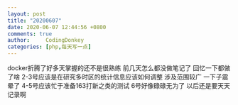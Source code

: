 ```yaml
---
layout: post
title: "20200607"
date: 2020-06-07 12:44:56 +0800
comments: true
author:     CodingDonkey
categories: [php,每天写一点]
---
```


docker折腾了好多天掌握的还不是很熟练
前几天怎么都没做笔记了
回忆一下都做了啥
2-3号应该是在研究多时区的统计信息应该如何调整 涉及范围较广 一下子震晕了
4-5号应该忙于准备163打新之类的测试
6号好像碌碌无为了
以后还是要天天记录啊

